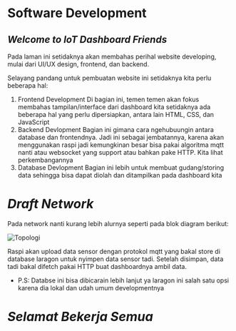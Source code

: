 # Software Development
## _Welcome to IoT Dashboard Friends_

Pada laman ini setidaknya akan membahas perihal website developing, mulai dari UI/UX design, frontend, dan backend. 

Selayang pandang untuk pembuatan website ini setidaknya kita perlu beberapa hal:
1. Frontend Development
Di bagian ini, temen temen akan fokus membahas tampilan/interface dari dashboard kita setidaknya ada beberapa hal yang perlu dipersiapkan, antara lain HTML, CSS, dan JavaScript
2. Backend Devlopment
Bagian ini gimana cara ngehubuungin antara database dan frontendnya. Jadi ini sebagai jembatannya, karena akan menggunakan raspi jadi kemungkinan besar bisa pakai algoritma mqtt nanti atau websocket yang support atau bahkan pake HTTP. Kita lihat perkembangannya
3. Database Devlopment
Bagian ini lebih untuk membuat gudang/storing data sehingga bisa dapat diolah dan ditampilkan pada dashboard kita


# _Draft Network_
Pada network nanti kurang lebih alurnya seperti pada blok diagram berikut:

![Topologi](https://github.com/user-attachments/assets/4b5e0089-8049-4669-97ea-c39919bd6547)

Raspi akan upload data sensor dengan protokol mqtt yang bakal store di database laragon untuk nyimpen data sensor tadi. Setelah disimpan, data tadi bakal difetch pakai HTTP buat dashboardnya ambil data. 
* P.S: Databse ini bisa dibicarain lebih lanjut ya laragon ini salah satu opsi karena dia lokal dan udah umum developmentnya
# _Selamat Bekerja Semua_

